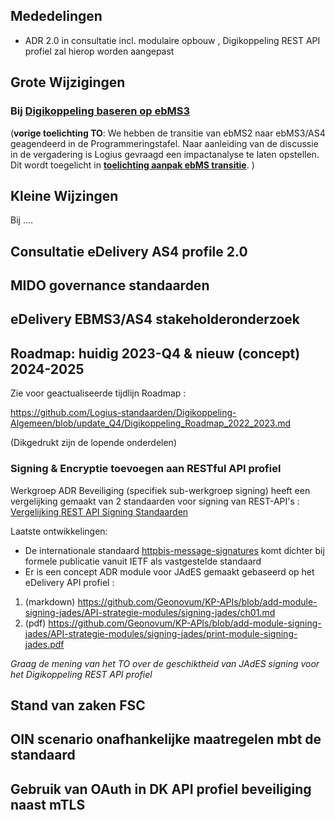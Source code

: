 
## Mededelingen

- ADR 2.0 in consultatie incl. modulaire opbouw , Digikoppeling REST API profiel zal hierop worden aangepast


## Grote Wijzigingen

### Bij [Digikoppeling baseren op ebMS3](https://github.com/Logius-standaarden/Digikoppeling-Koppelvlakstandaard-ebMS2/issues/6)

(__vorige toelichting TO__:
We hebben de transitie van ebMS2 naar ebMS3/AS4 geagendeerd in de Programmeringstafel. 
Naar aanleiding van de discussie in de vergadering is Logius gevraagd een impactanalyse te laten opstellen. 
Dit wordt toegelicht in **[toelichting aanpak ebMS transitie](impact_ebMS.md)**.
)

## Kleine Wijzingen

Bij ....

## Consultatie eDelivery AS4 profile 2.0                        

## MIDO governance standaarden 

## eDelivery EBMS3/AS4 stakeholderonderzoek 

## Roadmap: huidig 2023-Q4  & nieuw (concept) 2024-2025


Zie voor geactualiseerde tijdlijn Roadmap :

https://github.com/Logius-standaarden/Digikoppeling-Algemeen/blob/update_Q4/Digikoppeling_Roadmap_2022_2023.md

(Dikgedrukt zijn de lopende onderdelen)

### Signing & Encryptie toevoegen aan RESTful API profiel	

Werkgroep ADR Beveiliging (specifiek sub-werkgroep signing) heeft een vergelijking gemaakt van 2 standaarden voor signing van REST-API's :
[Vergelijking REST API Signing Standaarden](https://geonovum.github.io/KP-APIs/publicaties/REST_API_Signing_Standaarden)

Laatste ontwikkelingen:
* De internationale standaard [httpbis-message-signatures](https://datatracker.ietf.org/doc/draft-ietf-httpbis-message-signatures/) komt dichter bij formele publicatie vanuit IETF als vastgestelde standaard
* Er is een concept ADR module voor JAdES gemaakt gebaseerd op het eDelivery API profiel : 

1.	(markdown) https://github.com/Geonovum/KP-APIs/blob/add-module-signing-jades/API-strategie-modules/signing-jades/ch01.md
2.	(pdf) https://github.com/Geonovum/KP-APIs/blob/add-module-signing-jades/API-strategie-modules/signing-jades/print-module-signing-jades.pdf

_Graag de mening van het TO over de geschiktheid van JAdES signing voor het Digikoppeling REST API profiel_


## Stand van zaken FSC 

## OIN scenario onafhankelijke maatregelen mbt de standaard  

## Gebruik van OAuth in DK API profiel beveiliging naast mTLS 

